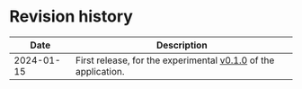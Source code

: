 # Revision history

| Date       | Description   |
|------------|---------------|
| 2024-01-15 | First release, for the experimental [v0.1.0](https://github.com/NordicSemiconductor/pc-nrfconnect-board-configurator/blob/main/Changelog.md) of the application. |
